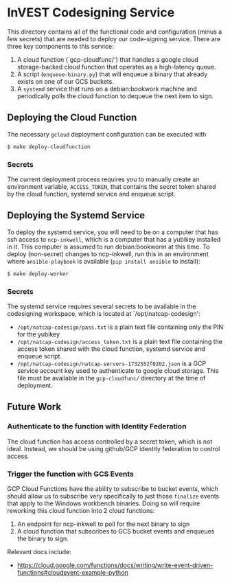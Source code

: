 # InVEST Codesigning Service

This directory contains all of the functional code and configuration (minus a
few secrets) that are needed to deploy our code-signing service.  There are
three key components to this service:

1. A cloud function (`gcp-cloudfunc/') that handles a google cloud
   storage-backed cloud function that operates as a high-latency queue.
2. A script (`enqueue-binary.py`) that will enqueue a binary that already
   exists on one of our GCS buckets.
3. A `systemd` service that runs on a debian:bookwork machine and periodically
   polls the cloud function to dequeue the next item to sign.

## Deploying the Cloud Function

The necessary `gcloud` deployment configuration can be executed with

```bash
$ make deploy-cloudfunction
```

### Secrets

The current deployment process requires you to manually create an environment
variable, ``ACCESS_TOKEN``, that contains the secret token shared by the cloud
function, systemd service and enqueue script.

## Deploying the Systemd Service

To deploy the systemd service, you will need to be on a computer that has ssh
access to `ncp-inkwell`, which is a computer that has a yubikey installed in
it.  This computer is assumed to run debian:bookworm at this time.  To deploy
(non-secret) changes to ncp-inkwell, run this in an environment where
`ansible-playbook` is available (`pip install ansible` to install):

```bash
$ make deploy-worker
```

### Secrets

The systemd service requires several secrets to be available in the codesigning
workspace, which is located at `/opt/natcap-codesign':

* `/opt/natcap-codesign/pass.txt` is a plain text file containing only the PIN
  for the yubikey
* `/opt/natcap-codesign/access_token.txt` is a plain text file containing the
  access token shared with the cloud function, systemd service and enqueue script.
* `/opt/natcap-codesign/natcap-servers-1732552f0202.json` is a GCP service
  account key used to authenticate to google cloud storage.  This file must be
  available in the `gcp-cloudfunc/` directory at the time of deployment.


## Future Work

### Authenticate to the function with Identity Federation

The cloud function has access controlled by a secret token, which is not ideal.
Instead, we should be using github/GCP identity federation to control access.

### Trigger the function with GCS Events

GCP Cloud Functions have the ability to subscribe to bucket events, which
should allow us to subscribe very specifically to just those `finalize` events
that apply to the Windows workbench binaries.  Doing so will require reworking this cloud function into 2 cloud functions:

1. An endpoint for ncp-inkwell to poll for the next binary to sign
2. A cloud function that subscribes to GCS bucket events and enqueues the binary to sign.

Relevant docs include:
* https://cloud.google.com/functions/docs/writing/write-event-driven-functions#cloudevent-example-python

